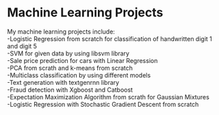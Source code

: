 # Machine Learning Projects
My machine learning projects include:  
-Logistic Regression from scratch for classification of handwritten digit 1 and digit 5  
-SVM for given data by using libsvm library  
-Sale price prediction for cars with Linear Regression  
-PCA from scrath and k-means from scratch  
-Multiclass classification by using different models   
-Text generation with textgenrnn library  
-Fraud detection with Xgboost and Catboost  
-Expectation Maximization Algorithm from scrath for Gaussian Mixtures  
-Logistic Regression with Stochastic Gradient Descent from scratch
